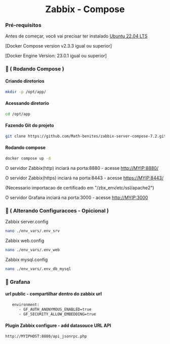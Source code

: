 <h1 align="center">Zabbix - Compose </h1>

### Pré-requisitos

Antes de começar, você vai precisar ter instalado 
[Ubuntu 22.04 LTS ](https://releases.ubuntu.com/jammy/)

[Docker Compose version v2.3.3 igual ou superior]

[Docker Engine Version: 23.0.1 igual ou superior]



### 🎲 ( Rodando Compose )

#### Criando diretorios
```bash
mkdir -p /opt/app/
```

#### Acessando diretorio
```bash
cd /opt/app
```

#### Fazendo Git do projeto
```bash
git clone https://github.com/Math-benites/zabbix-server-compose-7.2.git . 
```

#### Rodando compose
```bash
docker compose up -d
```

O servidor Zabbix(http) inciará na porta:8880 - acesse <http://MYIP:8880/>

O servidor Zabbix(https) inciará na porta:8443 - acesse <https://MYIP:8443/>

(Necessario importacao de certificado em "/zbx_env/etc/ssl/apache2")

O servidor Grafana inciará na porta:3000 - acesse <http://MYIP:3000>

### 🔧 ( Alterando Configuracoes - Opicional )

Zabbix server.config
```bash
nano ./env_vars/.env_srv
```

Zabbix web.config
```bash
nano ./env_vars/.env_web
```

Zabbix mysql.config
```bash
nano ./env_vars/.env_db_mysql
```

### 🔧 Grafana  

#### url public - compartilhar dentro do zabbix url

```bash
   environment:
      - GF_AUTH_ANONYMOUS_ENABLED=true
      - GF_SECURITY_ALLOW_EMBEDDING=true
```

#### Plugin Zabbix configure - add datasouce URL API

```bash
http://MYIPHOST:8880/api_jsonrpc.php

```

